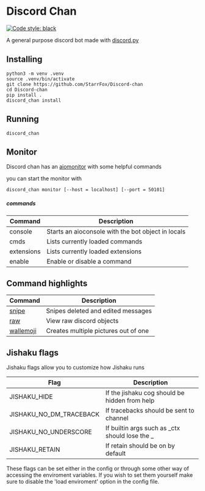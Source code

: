 # Discord Chan

[![Code style: black](https://img.shields.io/badge/code%20style-black-000000.svg)](https://github.com/psf/black)

A general purpose discord bot made with [discord.py](https://github.com/Rapptz/discord.py)

## Installing
```shell script
python3 -m venv .venv
source .venv/bin/activate
git clone https://github.com/StarrFox/Discord-chan
cd Discord-chan
pip install .
discord_chan install
```

## Running
```shell script
discord_chan
```

## Monitor
Discord chan has an [aiomonitor](https://pypi.org/projects/aiomonitor) with some helpful commands

you can start the monitor with
```shell script
discord_chan monitor [--host = localhost] [--port = 50101]
```
##### commands
Command | Description
--- | ---
console | Starts an aioconsole with the bot object in locals
cmds | Lists currently loaded commands
extensions | Lists currently loaded extensions
enable | Enable or disable a command

## Command highlights
Command | Description
--- | ---
[snipe][snipe] | Snipes deleted and edited messages
[raw][info] | View raw discord objects
[wallemoji][wallemojis] | Creates multiple pictures out of one

## Jishaku flags
Jishaku flags allow you to customize how Jishaku runs

Flag | Description
--- | ---
JISHAKU_HIDE | If the jishaku cog should be hidden from help
JISHAKU_NO_DM_TRACEBACK | If tracebacks should be sent to channel
JISHAKU_NO_UNDERSCORE | If builtin args such as _ctx should lose the _
JISHAKU_RETAIN | If retain should be on by default

These flags can be set either in the config or through some other way of accessing
the enviroment variables.
If you wish to set them yourself make sure to disable the 'load enviroment' option
in the config file.

[wallemojis]: /discord_chan/extensions/commands/images.py
[info]: /discord_chan/extensions/commands/meta.py
[snipe]: /discord_chan/extensions/commands/snipe.py